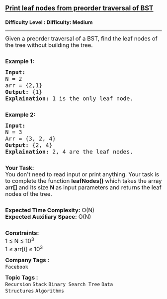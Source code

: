 <h2><a href="https://www.geeksforgeeks.org/problems/print-leaf-nodes-from-preorder-traversal-of-bst2657/1?page=3&category=Stack&sortBy=submissions">Print leaf nodes from preorder traversal of BST</a></h2><h3>Difficulty Level : Difficulty: Medium</h3><hr><div class="problems_problem_content__Xm_eO"><p><span style="font-size:18px">Given a preorder traversal of a BST, find&nbsp;the leaf nodes of the tree without building the tree.</span></p>

<p><br>
<span style="font-size:18px"><strong>Example 1:</strong></span></p>

<pre><span style="font-size:18px"><strong>Input:</strong>
N = 2
arr = {2,1}
<strong>Output:</strong> {1}
<strong>Explaination:</strong> 1 is the only leaf node.
</span></pre>

<p><br>
<span style="font-size:18px"><strong>Example 2:</strong></span></p>

<pre><span style="font-size:18px"><strong>Input:</strong>
N = 3
Arr = {3, 2, 4}
<strong>Output:</strong> {2, 4}
<strong>Explaination:</strong> 2, 4 are the leaf nodes.</span></pre>

<p><br>
<span style="font-size:18px"><strong>Your Task:</strong><br>
You don't need to read input or print anything. Your task is to complete the function&nbsp;<strong>leafNodes()</strong>&nbsp;which takes the array a<strong>rr[]</strong> and its size <strong>N&nbsp;</strong>as input parameters&nbsp;and returns&nbsp;the leaf nodes of the tree.</span></p>

<p><br>
<span style="font-size:18px"><strong>Expected Time Complexity:</strong> O(N)<br>
<strong>Expected Auxiliary Space:</strong> O(N)</span></p>

<p><br>
<span style="font-size:18px"><strong>Constraints:</strong><br>
1 ≤ N ≤ 10<sup>3</sup><br>
1 ≤ arr[i]&nbsp;≤ 10<sup>3</sup></span></p>
</div><p><span style=font-size:18px><strong>Company Tags : </strong><br><code>Facebook</code>&nbsp;<br><p><span style=font-size:18px><strong>Topic Tags : </strong><br><code>Recursion</code>&nbsp;<code>Stack</code>&nbsp;<code>Binary Search Tree</code>&nbsp;<code>Data Structures</code>&nbsp;<code>Algorithms</code>&nbsp;